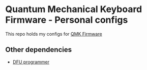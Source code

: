 # Quantum Mechanical Keyboard Firmware - Personal configs

This repo holds my configs for [QMK Firmware](https://github.com/qmk/qmk_firmware)

## Other dependencies

- [DFU programmer](https://github.com/dfu-programmer/dfu-programmer.git)
